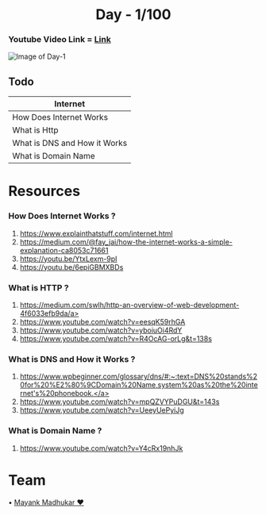 # <div align="center">**Day - 1/100**</div>

### Youtube Video Link = <a href="Intended hyperlink">Link</a>

![Image of Day-1](https://github.com/adityakumar48/100DaysofLCBD/blob/master/DAY-1/DAY%20-%201.png)

## Todo
Internet | 
------------ | 
How Does Internet Works |
What is Http |
What is DNS and How it Works |
What is Domain Name |


# Resources

### How Does Internet Works ?

1. <a href="https://www.explainthatstuff.com/internet.html">https://www.explainthatstuff.com/internet.html</a>
2. <a href="https://medium.com/@fay_jai/how-the-internet-works-a-simple-explanation-ca8053c71661">https://medium.com/@fay_jai/how-the-internet-works-a-simple-explanation-ca8053c71661</a>
3. <a href="https://youtu.be/YtxLexm-9pI">https://youtu.be/YtxLexm-9pI</a>
4. <a href="https://youtu.be/6epiGBMXBDs">https://youtu.be/6epiGBMXBDs</a>

### What is HTTP ?

1. <a href="https://medium.com/swlh/http-an-overview-of-web-development-4f6033efb9da">https://medium.com/swlh/http-an-overview-of-web-development-4f6033efb9da/a>
2. <a href="https://www.youtube.com/watch?v=eesqK59rhGA">https://www.youtube.com/watch?v=eesqK59rhGA</a>
3. <a href="https://www.youtube.com/watch?v=yboiuOi4RdY">https://www.youtube.com/watch?v=yboiuOi4RdY</a>
4. <a href="https://www.youtube.com/watch?v=R4OcAG-orLg&t=138s">https://www.youtube.com/watch?v=R4OcAG-orLg&t=138s</a>

### What is DNS and How it Works ?

1. <a href="https://www.wpbeginner.com/glossary/dns/#:~:text=DNS%20stands%20for%20%E2%80%9CDomain%20Name,system%20as%20the%20internet's%20phonebook.">https://www.wpbeginner.com/glossary/dns/#:~:text=DNS%20stands%20for%20%E2%80%9CDomain%20Name,system%20as%20the%20internet's%20phonebook.</a>
2. <a href="https://www.youtube.com/watch?v=mpQZVYPuDGU&t=143s">https://www.youtube.com/watch?v=mpQZVYPuDGU&t=143s</a>
3. <a href="https://www.youtube.com/watch?v=UeeyUePyiJg">https://www.youtube.com/watch?v=UeeyUePyiJg</a>

### What is Domain Name ?

1. <a href="https://www.youtube.com/watch?v=Y4cRx19nhJk">https://www.youtube.com/watch?v=Y4cRx19nhJk</a>

# Team
• <a href="https://github.com/madhukarmayank">Mayank Madhukar ❤️</a>

